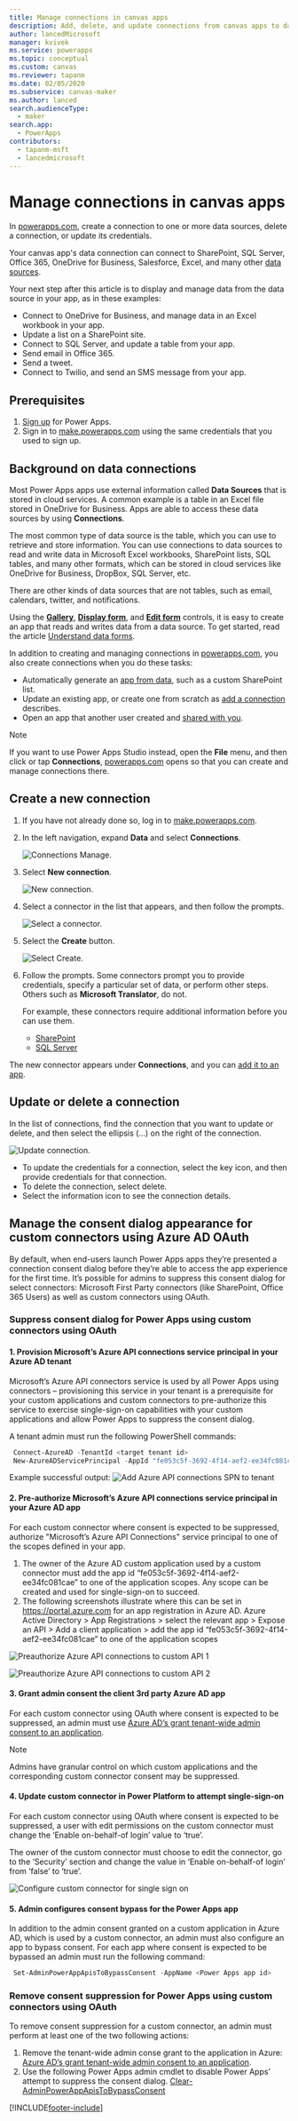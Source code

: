 ```yaml
---
title: Manage connections in canvas apps
description: Add, delete, and update connections from canvas apps to data sources such as SharePoint, SQL Server, and OneDrive for Business.
author: lancedMicrosoft
manager: kvivek
ms.service: powerapps
ms.topic: conceptual
ms.custom: canvas
ms.reviewer: tapanm
ms.date: 02/05/2020
ms.subservice: canvas-maker
ms.author: lanced
search.audienceType: 
  - maker
search.app: 
  - PowerApps
contributors:
  - tapanm-msft
  - lancedmicrosoft
---
```

# Manage connections in canvas apps

In [powerapps.com](https://make.powerapps.com?utm_source=padocs&utm_medium=linkinadoc&utm_campaign=referralsfromdoc), create a connection to one or more data sources, delete a connection, or update its credentials.

Your canvas app's data connection can connect to SharePoint, SQL Server, Office 365, OneDrive for Business, Salesforce, Excel, and many other [data sources](connections-list.md).

Your next step after this article is to display and manage data from the data source in your app, as in these examples:

* Connect to OneDrive for Business, and manage data in an Excel workbook in your app.
* Update a list on a SharePoint site.
* Connect to SQL Server, and update a table from your app.
* Send email in Office 365.
* Send a tweet.
* Connect to Twilio, and send an SMS message from your app.

## Prerequisites
1. [Sign up](../signup-for-powerapps.md) for Power Apps.
2. Sign in to [make.powerapps.com](https://make.powerapps.com?utm_source=padocs&utm_medium=linkinadoc&utm_campaign=referralsfromdoc) using the same credentials that you used to sign up.

## Background on data connections
Most Power Apps apps use external information called **Data Sources** that is stored in cloud services. A common example is a table in an Excel file stored in OneDrive for Business. Apps are able to access these data sources by using **Connections**.

The most common type of data source is the table, which you can use to retrieve and store information. You can use connections to data sources to read and write data in Microsoft Excel workbooks, SharePoint lists, SQL tables, and many other formats, which can be stored in cloud services like OneDrive for Business, DropBox, SQL Server, etc.

There are other kinds of data sources that are not tables, such as email, calendars, twitter, and notifications.

Using the **[Gallery](controls/control-gallery.md)**, **[Display form](controls/control-form-detail.md)**, and **[Edit form](controls/control-form-detail.md)** controls, it is easy to create an app that reads and writes data from a data source. To get started, read the article [Understand data forms](working-with-forms.md).

In addition to creating and managing connections in [powerapps.com](https://make.powerapps.com?utm_source=padocs&utm_medium=linkinadoc&utm_campaign=referralsfromdoc), you also create connections when you do these tasks:

* Automatically generate an [app from data](app-from-sharepoint.md), such as a custom SharePoint list.
* Update an existing app, or create one from scratch as [add a connection](add-data-connection.md) describes.
* Open an app that another user created and [shared with you](share-app.md).

> [!NOTE]
> If you want to use Power Apps Studio instead, open the **File** menu, and then click or tap **Connections**, [powerapps.com](https://make.powerapps.com?utm_source=padocs&utm_medium=linkinadoc&utm_campaign=referralsfromdoc) opens so that you can create and manage connections there.

## Create a new connection
1. If you have not already done so, log in to [make.powerapps.com](https://make.powerapps.com?utm_source=padocs&utm_medium=linkinadoc&utm_campaign=referralsfromdoc).
2. In the left navigation, expand **Data** and select **Connections**.
   
    ![Connections Manage.](./media/add-manage-connections/open-connections.png)
3. Select **New connection**.
   
    ![New connection.](./media/add-manage-connections/add-connection.png)
4. Select a connector in the list that appears, and then follow the prompts.
   
   ![Select a connector.](./media/add-manage-connections/choose-connection.png)
5. Select the **Create** button.
   
   ![Select Create.](./media/add-manage-connections/create-connection.png)
6. Follow the prompts. Some connectors prompt you to provide credentials, specify a particular set of data, or perform other steps. Others such as **Microsoft Translator**, do not.
   
   For example, these connectors require additional information before you can use them.
   
   * [SharePoint](connections/connection-sharepoint-online.md)
   * [SQL Server](connections/connection-azure-sqldatabase.md)

The new connector appears under **Connections**, and you can [add it to an app](add-data-connection.md).

## Update or delete a connection
In the list of connections, find the connection that you want to update or delete, and then select the ellipsis (...) on the right of the connection.

![Update connection.](./media/add-manage-connections/auth-or-delete.png)

* To update the credentials for a connection, select the key icon, and then provide credentials for that connection.
* To delete the connection, select delete.
* Select the information icon to see the connection details.

## Manage the consent dialog appearance for custom connectors using Azure AD OAuth
By default, when end-users launch Power Apps apps they’re presented a connection consent dialog before they’re able to access the app experience for the first time. It’s possible for admins to suppress this consent dialog for select connectors: Microsoft First Party connectors (like SharePoint, Office 365 Users) as well as custom connectors using OAuth. 

### Suppress consent dialog for Power Apps using custom connectors using OAuth

#### 1.	Provision Microsoft’s Azure API connections service principal in your Azure AD tenant

Microsoft’s Azure API connectors service is used by all Power Apps using connectors – provisioning this service in your tenant is a prerequisite for your custom applications and custom connectors to pre-authorize this service to exercise single-sign-on capabilities with your custom applications and allow Power Apps to suppress the consent dialog. 

A tenant admin must run the following PowerShell commands:

```Powershell
 Connect-AzureAD -TenantId <target tenant id>
 New-AzureADServicePrincipal -AppId "fe053c5f-3692-4f14-aef2-ee34fc081cae" -DisplayName "Azure API Connections"
``` 

Example successful output:
![Add Azure API connections SPN to tenant](./media/add-manage-connections/power_apps_custom_connector_oauth_add_SPN.png)

#### 2.	Pre-authorize Microsoft’s Azure API connections service principal in your Azure AD app
  
For each custom connector where consent is expected to be suppressed, authorize "Microsoft’s Azure API Connections" service principal to one of the scopes defined in your app.

1. The owner of the Azure AD custom application used by a custom connector must add the app id “fe053c5f-3692-4f14-aef2-ee34fc081cae” to one of the application scopes. Any scope can be created and used for single-sign-on to succeed.
1. The following screenshots illustrate where this can be set in https://portal.azure.com for an app registration in Azure AD. Azure Active Directory > App Registrations > select the relevant app > Expose an API > Add a client application > add the app id “fe053c5f-3692-4f14-aef2-ee34fc081cae” to one of the application scopes

![Preauthorize Azure API connections to custom API 1](./media/add-manage-connections/power_apps_custom_connector_oauth_preauthorize_1.png)
  
![Preauthorize Azure API connections to custom API 2](./media/add-manage-connections/power_apps_custom_connector_oauth_preauthorize_2.png)
  
#### 3.	Grant admin consent the client 3rd party Azure AD app
  
For each custom connector using OAuth where consent is expected to be suppressed, an admin must use [Azure AD’s grant tenant-wide admin consent to an application](https://docs.microsoft.com/azure/active-directory/manage-apps/grant-admin-consent). 

> [!NOTE]
> Admins have granular control on which custom applications and the corresponding custom connector consent may be suppressed.  

  #### 4.	Update custom connector in Power Platform to attempt single-sign-on
  
For each custom connector using OAuth where consent is expected to be suppressed, a user with edit permissions on the custom connector must change the ‘Enable on-behalf-of login’ value to ‘true’.
  
The owner of the custom connector must choose to edit the connector, go to the ‘Security’ section and change the value in ‘Enable on-behalf-of login’ from ‘false’ to ‘true’. 

![Configure custom connector for single sign on](./media/add-manage-connections/power_apps_custom_connector_oauth_enable_sso.png)
  
#### 5. Admin configures consent bypass for the Power Apps app

In addition to the admin consent granted on a custom application in Azure AD, which is used by a custom connector, an admin must also configure an app to bypass consent. For each app where consent is expected to be bypassed an admin must run the following command: 

 ```Powershell
  Set-AdminPowerAppApisToBypassConsent -AppName <Power Apps app id>
```

### Remove consent suppression for Power Apps using custom connectors using OAuth
  
 To remove consent suppression for a custom connector, an admin must perform at least one of the two following actions: 
 
1. Remove the tenant-wide admin conse grant to the application in Azure: [Azure AD’s grant tenant-wide admin consent to an application](https://docs.microsoft.com/azure/active-directory/manage-apps/grant-admin-consent). 
2. Use the following Power Apps admin cmdlet to disable Power Apps’ attempt to suppress the consent dialog. [Clear-AdminPowerAppApisToBypassConsent](https://docs.microsoft.com/powershell/module/microsoft.powerapps.administration.powershell/clear-adminpowerappapistobypassconsent)


[!INCLUDE[footer-include](../../includes/footer-banner.md)]
